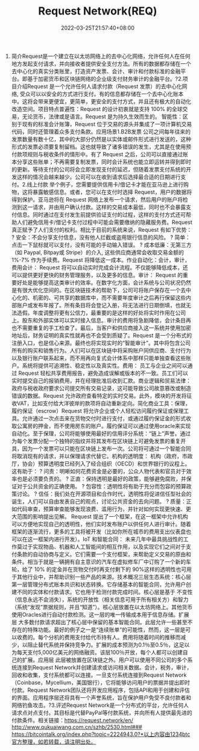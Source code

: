 ﻿---
weight: 
title: "Request Network(REQ)"
description: "Request是一个建立在以太坊网络上的去中心化网络，允许任何人在任何地方发起支付请求，并向接收者提供安全支付方法"
date: 2022-03-25T21:57:40+08:00
lastmod: 2022-03-25T16:45:40+08:00
draft: false
authors: ["Metabd"]
featuredImage: "request-networkreq.webp"
link: ""
tags: ["数字代币","Request Network(REQ)"]
categories: ["navigation"]
navigation: ["数字代币"]
lightgallery: true
toc: true
pinned: false
recommend: false
recommend1: false
---
1. 简介Request是一个建立在以太坊网络上的去中心化网络，允许任何人在任何地方发起支付请求，并向接收者提供安全支付方法。所有的数据都存储在一个去中心化的真实分类账里，打造资产发票、会计、审计和付款标准的金融平台。即基于加密货币和区块链网络的企业级支付财务审计的金融平台。?2.项目介绍Request 是一个允许任何人请求付款（Request 发票）的去中心化网络, 受众可以以安全的方式进行支付。有的信息都存储在一个去中心化账本中。这将会带来更便宜，更简单，更安全的支付方式，并且还有极大的自动化改造空间。项目特点普遍性：Request 的设计初衷就是支持 100% 的全球交易，无论货币，法律或是语言。Request 是为持久生效而生的。
智能性：区别于现有的标准会计账簿，Request 位于交易的源头并集成了一项计算机交易代码，同时还管理着众多支付条款。应用场景1.B2B发票
公司之间每年往来的发票数量有数十亿，其中的大部分仍然是以实体或邮件形式进行发送的，这种形式的发票必须要复制留档。这也就导致了诸多错误的发生，尤其是在使用预付款项规则与税收条件的情形中。有了 Request 之后，公司可以直接通过账本分享这些账单；不再需要复制发票，同时会计系统也能立即运转并得到即时的更新。等待支付的公司将会立即发现支付的延迟，但随着发票支付系统的开发这样的情况会越来越少。公司可以在收到请求后选择最合适的日期进行支付。2.线上付款
举个例子，您需要提供信用卡/借记卡才能在亚马逊上进行购物，这将暴露敏感信息。或者，您可以在支付时选择 Request，用户的数据将得到保护。亚马逊将在 Request 网络上发布一个请求，然后用户的账户将检测到这一请求，并由用户确认付款。这样的交易成本最低，同时也不会暴露支付信息。同时通过在支付发生前提供验证支付的过程，这样的支付方式还可帮助人们避免信用卡/借记卡支付过程中可能会需要缴纳的隐藏服务费。Request 真正赋予了人们支付的权利。相比于目前的系统来说，Request 有如下优势：
? 安全：不会分享支付信息，没有他人拦截或盗用银行信息的风险。
? 简单：点击一下鼠标就可以支付，没有可能的手动输入错误。
? 成本低廉：无第三方（如 Paypal, Bitpay或 Stripe）的介入, 这些供应商通常会收取交易金额的1%-7% 作为手续费。Request 将降低这一成本。作业自动化：会计，审计，费用会计：
Request 将可以自动实时完成会计流程。不仅能够降低成本，还可以提供更好更快的财务管理服务，以及更多的信息。审计：
Request 的重要好处是能够提高这类审计的效率。在数字化方面，会计系统与公司状况仍然是有很大优化空间的。在区块链技术的帮助下，公司可将账户保存在一个去中心化的、机密的、可共享的数据库中，而不需要年度审计之后再行保留这些内部账户或发布年报了。所有条目将会登记入册，将无法进行日期倒填，也就无法造假。年度调整将更有公信力，最重要的是这样的好处将实时作用在公司上。股东和外部实体可以实时接入信息。审计的费用将急剧降低，会计条目再也不需要重复的手工检查了。最后，当客户和供应商接入这一系统并使用加密地址后，财务证明的真实性就再也不会受到质疑了。Request 是一个分布式的注册入口，也是信心来源。最终也将实现实时的“智能审计”。其中将包含公司所有的购买和销售行为。人们可以在区块链中将采购账户同供应商、支付行为以及银行账户联系起来，而不用再向复式会计体系中那样只能单独查看这些账户。系统将提供可追溯性、稳定性以及真实性。费用：
员工与企业之间可以通过 Request 轻松共享费用报告，避免造成误解或版本的不一致。员工们可以实时提交自己的报销费用，并在经理批准后收到汇款。商业逻辑和贸易法律：政府与税收政府要求公司提交所有交易记录，这可能导致公司故意篡改或制造错误的数据。Request 允许政府查看特定的实时交易。此外，模块的开发将征收VAT，比如支付给大洋彼岸的款项将自动重新定向。简化商业工具：保理，履约保证（escrow）Request 将允许企业或个人轻松访问履约保证或保理工具。允许通过一次点击来在货物交付时进行支付，或通过履约保证金的形式收取公寓房的押金，而不使用房东的账户。履约保证可以通过使用oracle来实现自动化。至于保理，公司将能够使用最好的信用评分系统：“链上”声誉。通过为每个发票分配一个独特的指纹并将其发布在区块链上可避免发票的重复开具，因为一个发票可以只能在区块链上发布一次。公司将可通过一个智能合同将取消现有的请求，并以保理请求代替它。机构的透明度：
机构（政府，市政厅，协会）预算透明度已经列入了经合组织（OECD）和世界银行的议程上。这有助于：
? 问责：明晰如何花费资金是必要的，公众人物代表和官员对于效率也是必须要负责的。
? 正直：保持透明是最好的政策，能够避免腐败，并保证对于公共资金的正确使用。
? 包容性：透明性将有助于充分而包容的预算政策讨论。
? 信任：我们处在开源项目和合作时代，透明性将促进信任型社会的诞生，人们可以自由发表自己的观点，讨论公共资金的去向问题。
? 质量：正如代码审查，预算审查能够发现浪费、滥用行为，并针对如何实现更快速、更大范围的影响提出见解。
Request 提出了一个框架，在这一框架中允许机构可以方便地实现自己的透明性，他们实时发布账户以供任何人进行审计。随着框架的逐渐流行，更多的工具将被开发（比如你所在城市的费用支出仪表盘也可以在这一框架内进行开发）。IoT 和智能合同：
未来几年中最具挑战性的工作莫过于实现物品、机器和人工智能间的相互作用，以及实现它们之间对于支付条款的自动协商与定义。它们需要一个支付框架，来帮助定义交易的原由和条件。相当于就是一辆拥有自主意识的汽车在虚拟修车厂中订购了一个新的车轮，给了 10% 的定金并在货物交付时再支付剩下的 90%这样的透明性也可用于其他行业中，并帮助识别一些产品的来源。技术概况三层生态系统：核心层
第一层管理分布式账本共识和状态转换。它存储基本的智能合同，允许用户创建不同的实体和付款请求。它也用于检测付款完成时间。核心层是基于 不变性（信息永远不会消失），系统的开放性（相关信息可用于所有相关方）和智力（系统“发现”票据规则，并且“知道”）。核心层放置在以太坊网络上。其他货币使用Oracles进行自动付款检测。这一层的唯一传输成本用于信息存储。扩展层
大多数付款请求超出了核心层中保留的基本智能合同。此层允许一些甚至不存在的特殊功能。最好的例子之一是“连续账单”的可能性，然而，这一层是可以收费的。每个分机的费用支付给代币持有人。费用将随着时间的推移而减少，以阻止替代系统并保持竞争力。扩展的成本预测为0.1％至0.5％，这足以为每天支付5,000亿美元的网络融资。该层100％开放，每个人都可以创建自己的扩展。应用层
此层被放置在区块链之外。用户可以使用不同公司的多个系统连接到Request Network并创建请求或访问相关数据。会计，税务，审计，回收和收集，支付系统都可以连接。一旦支付系统连接到Request Network（Coinbase，Mycellium，美国银行），它将能够访问用户的票据并提出即时付款。Request Network团队还将开发应用程序，包括API和用于创建和评估的界面。应用程序层还将具有一个声誉系统，旨在保护用户免受不良付款者和网络钓鱼攻击。?3.评述Request Network是一个分布式的平台，允许任何人请求点对点支付。其目标是代替PayPal等付款系统，并向所有人提供最先进的付款条件。相关链接：https://request.network/en/
http://www.qukuaiwang.com.cn/szhb/2530.html###
https://bitcointalk.org/index.php?topic=2224943.0?*以上内容由1234btc官方整理，如若转载，请注明出处。
